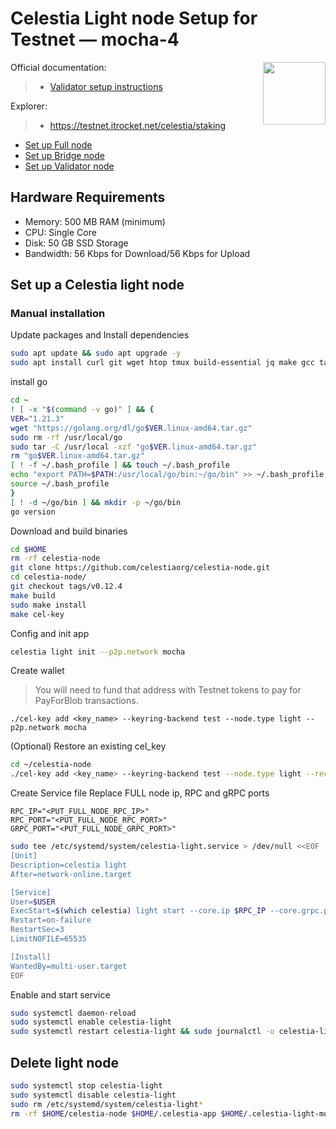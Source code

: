 <div>
<h1 align="left" style="display: flex;"> Celestia Light node Setup for Testnet — mocha-4</h1>
<img src="https://avatars.githubusercontent.com/u/54859940?s=200&v=4"  style="float: right;" width="100" height="100"></img>
</div>

Official documentation:
>- [Validator setup instructions](https://docs.celestia.org/nodes/light-node)

Explorer:
>-  https://testnet.itrocket.net/celestia/staking

- [Set up Full node](https://github.com/itrocket-team/testnet_guides/blob/main/celestia/full.md) 
- [Set up Bridge node](https://github.com/itrocket-team/testnet_guides/blob/main/celestia/bridge.md) 
- [Set up Validator node](https://github.com/itrocket-team/testnet_guides/blob/main/celestia/README.md) 

## Hardware Requirements
 - Memory: 500 MB RAM (minimum)
 - CPU: Single Core
 - Disk: 50 GB SSD Storage
 - Bandwidth: 56 Kbps for Download/56 Kbps for Upload

## Set up a Celestia light node 
### Manual installation

Update packages and Install dependencies

```bash
sudo apt update && sudo apt upgrade -y
sudo apt install curl git wget htop tmux build-essential jq make gcc tar clang pkg-config libssl-dev ncdu -y
```

install go

```bash
cd ~
! [ -x "$(command -v go)" ] && {
VER="1.21.3"
wget "https://golang.org/dl/go$VER.linux-amd64.tar.gz"
sudo rm -rf /usr/local/go
sudo tar -C /usr/local -xzf "go$VER.linux-amd64.tar.gz"
rm "go$VER.linux-amd64.tar.gz"
[ ! -f ~/.bash_profile ] && touch ~/.bash_profile
echo "export PATH=$PATH:/usr/local/go/bin:~/go/bin" >> ~/.bash_profile
source ~/.bash_profile
}
[ ! -d ~/go/bin ] && mkdir -p ~/go/bin
go version 
```

Download and build binaries

```bash
cd $HOME 
rm -rf celestia-node 
git clone https://github.com/celestiaorg/celestia-node.git 
cd celestia-node/ 
git checkout tags/v0.12.4 
make build 
sudo make install 
make cel-key 
```

Config and init app

```bash
celestia light init --p2p.network mocha
```

Create wallet
>You will need to fund that address with Testnet tokens to pay for PayForBlob transactions.

~~~
./cel-key add <key_name> --keyring-backend test --node.type light --p2p.network mocha
~~~

(Optional) Restore an existing cel_key

~~~bash
cd ~/celestia-node
./cel-key add <key_name> --keyring-backend test --node.type light --recover
~~~

Create Service file
Replace FULL node ip, RPC and gRPC ports
~~~
RPC_IP="<PUT_FULL_NODE_RPC_IP>"
RPC_PORT="<PUT_FULL_NODE_RPC_PORT>"
GRPC_PORT="<PUT_FULL_NODE_GRPC_PORT>"
~~~
```bash
sudo tee /etc/systemd/system/celestia-light.service > /dev/null <<EOF
[Unit]
Description=celestia light
After=network-online.target

[Service]
User=$USER
ExecStart=$(which celestia) light start --core.ip $RPC_IP --core.grpc.port $GRPC_PORT --core.rpc.port $RPC_PORT --keyring.accname my_celes_key --gateway --gateway.addr localhost --gateway.port 26659 --p2p.network mocha
Restart=on-failure
RestartSec=3
LimitNOFILE=65535

[Install]
WantedBy=multi-user.target
EOF
```

Enable and start service

```bash
sudo systemctl daemon-reload
sudo systemctl enable celestia-light
sudo systemctl restart celestia-light && sudo journalctl -u celestia-light -f
```

## Delete light node 

~~~bash
sudo systemctl stop celestia-light
sudo systemctl disable celestia-light
sudo rm /etc/systemd/system/celestia-light*
rm -rf $HOME/celestia-node $HOME/.celestia-app $HOME/.celestia-light-mocha
~~~
